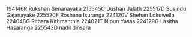 194146R Rukshan Senanayaka
215545C Dushan Jalath
225517D Susindu Gajanayake
225520F Roshana Isuranga
224120V Shehan Lokuwella
224048G Rithara Kithmanthie
224021T Nipun Yasas
224129G Lasitha Hasaranga
225543D nadil dinsara